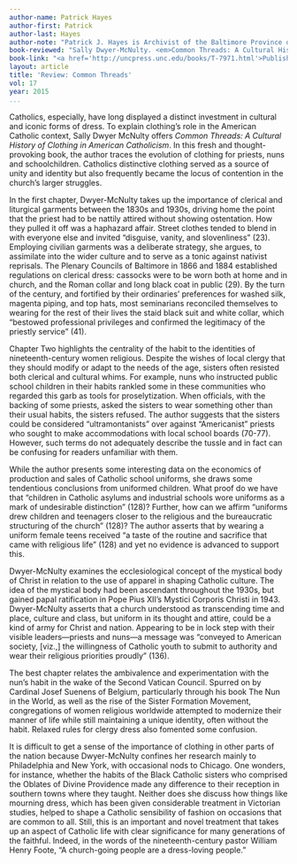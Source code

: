 ```yaml
---
author-name: Patrick Hayes
author-first: Patrick
author-last: Hayes
author-note: "Patrick J. Hayes is Archivist of the Baltimore Province of the Redemptorists in Brooklyn, New York."
book-reviewed: "Sally Dwyer-McNulty. <em>Common Threads: A Cultural History of Clothing in American Catholicism<em/>. Chapel Hill: University of North Carolina Press, 2014. xiii + 257 pp., ISBN: 978-1-4696-1409-0."
book-link: "<a href='http://uncpress.unc.edu/books/T-7971.html'>Publisher's Website</a>"
layout: article
title: 'Review: Common Threads'
vol: 17
year: 2015
...
```


Catholics, especially, have long displayed a distinct investment in cultural and iconic forms of dress. To explain clothing’s role in the American Catholic context, Sally Dwyer McNulty offers *Common Threads:  A Cultural History of Clothing in American Catholicism*. In this fresh and thought-provoking book, the author traces the evolution of clothing for priests, nuns and schoolchildren. Catholics distinctive clothing served as a source of unity and identity but also frequently became the locus of contention in the church’s larger struggles.

In the first chapter, Dwyer-McNulty takes up the importance of clerical and liturgical garments between the 1830s and 1930s, driving home the point that the priest had to be nattily attired without showing ostentation. How they pulled it off was a haphazard affair. Street clothes tended to blend in with everyone else and invited “disguise, vanity, and slovenliness” (23). Employing civilian garments was a deliberate strategy, she argues, to assimilate into the wider culture and to serve as a tonic against nativist reprisals. The Plenary Councils of Baltimore in 1866 and 1884 established regulations on clerical dress: cassocks were to be worn both at home and in church, and the Roman collar and long black coat in public (29). By the turn of the century, and fortified by their ordinaries’ preferences for washed silk, magenta piping, and top hats, most seminarians reconciled themselves to wearing for the rest of their lives the staid black suit and white collar, which “bestowed professional privileges and confirmed the legitimacy of the priestly service” (41). 

Chapter Two highlights the centrality of the habit to the identities of nineteenth-century women religious. Despite the wishes of local clergy that they should modify or adapt to the needs of the age, sisters often resisted both clerical and cultural whims. For example, nuns who instructed public school children in their habits rankled some in these communities who regarded this garb as tools for proselytization. When officials, with the backing of some priests, asked the sisters to wear something other than their usual habits, the sisters refused. The author suggests that the sisters could be considered “ultramontanists” over against “Americanist” priests who sought to make accommodations with local school boards (70-77). However, such terms do not adequately describe the tussle and in fact can be confusing for readers unfamiliar with them. 

While the author presents some interesting data on the economics of production and sales of Catholic school uniforms, she draws some tendentious conclusions from uniformed children. What proof do we have that “children in Catholic asylums and industrial schools wore uniforms as a mark of undesirable distinction” (128)? Further, how can we affirm “uniforms drew children and teenagers closer to the religious and the bureaucratic structuring of the church” (128)? The author asserts that by wearing a uniform female teens received “a taste of the routine and sacrifice that came with religious life” (128) and yet no evidence is advanced to support this.

Dwyer-McNulty examines the ecclesiological concept of the mystical body of Christ in relation to the use of apparel in shaping Catholic culture. The idea of the mystical body had been ascendant throughout the 1930s, but gained papal ratification in Pope Pius XII’s Mystici Corporis Christi in 1943. Dwyer-McNulty asserts that a church understood as transcending time and place, culture and class, but uniform in its thought and attire, could be a kind of army for Christ and nation. Appearing to be in lock step with their visible leaders—priests and nuns—a message was “conveyed to American society, [viz.,] the willingness of Catholic youth to submit to authority and wear their religious priorities proudly” (136). 

The best chapter relates the ambivalence and experimentation with the nun’s habit in the wake of the Second Vatican Council. Spurred on by Cardinal Josef Suenens of Belgium, particularly through his book The Nun in the World, as well as the rise of the Sister Formation Movement, congregations of women religious worldwide attempted to modernize their manner of life while still maintaining a unique identity, often without the habit. Relaxed rules for clergy dress also fomented some confusion.  

It is difficult to get a sense of the importance of clothing in other parts of the nation because Dwyer-McNulty confines her research mainly to Philadelphia and New York, with occasional nods to Chicago. One wonders, for instance, whether the habits of the Black Catholic sisters who comprised the Oblates of Divine Providence made any difference to their reception in southern towns where they taught.  Neither does she discuss how things like mourning dress, which has been given considerable treatment in Victorian studies, helped to shape a Catholic sensibility of fashion on occasions that are common to all. Still, this is an important and novel treatment that takes up an aspect of Catholic life with clear significance for many generations of the faithful.  Indeed, in the words of the nineteenth-century pastor William Henry Foote, “A church-going people are a dress-loving people.”

